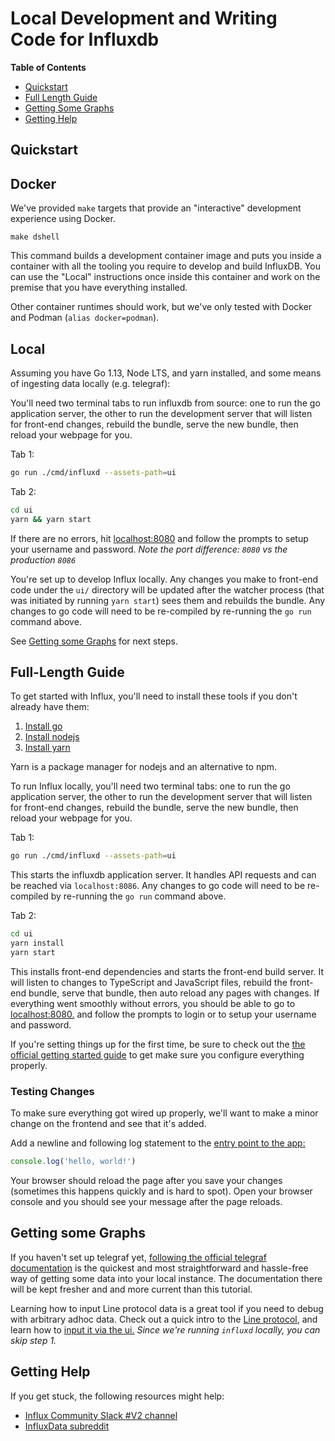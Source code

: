 # Local Development and Writing Code for Influxdb

**Table of Contents**
* [Quickstart](#quickstart)
* [Full Length Guide](#full-length-guide)
* [Getting Some Graphs](#getting-some-graphs)
* [Getting Help](#getting-help)

## Quickstart

## Docker

We've provided `make` targets that provide an "interactive" development experience using Docker.


```console
make dshell
```

This command builds a development container image and puts you inside a container with all the tooling you require to develop and build InfluxDB.
You can use the "Local" instructions once inside this container and work on the premise that you have everything installed.

Other container runtimes should work, but we've only tested with Docker and Podman (`alias docker=podman`).

## Local

Assuming you have Go 1.13, Node LTS, and yarn installed, and some means of ingesting data locally (e.g. telegraf):

You'll need two terminal tabs to run influxdb from source: one to run the go application server, the other to run the development server that will listen for front-end changes, rebuild the bundle, serve the new bundle, then reload your webpage for you.

Tab 1:

```sh
go run ./cmd/influxd --assets-path=ui
```

Tab 2:

```sh
cd ui
yarn && yarn start
```

If there are no errors, hit [localhost:8080](http://localhost:8080) and follow the prompts to setup your username and password. *Note the port difference: `8080` vs the production `8086`*

You're set up to develop Influx locally. Any changes you make to front-end code under the `ui/` directory will be updated after the watcher process (that was initiated by running `yarn start`) sees them and rebuilds the bundle. Any changes to go code will need to be re-compiled by re-running the `go run` command above.

See [Getting some Graphs](#getting-some-graphs) for next steps.

## Full-Length Guide

To get started with Influx, you'll need to install these tools if you don't already have them:

1. [Install go](https://golang.org/doc/install)
1. [Install nodejs](https://nodejs.org/en/download/package-manager/)
1. [Install yarn](https://yarnpkg.com/lang/en/docs/install/)

Yarn is a package manager for nodejs and an alternative to npm.

To run Influx locally, you'll need two terminal tabs: one to run the go application server, the other to run the development server that will listen for front-end changes, rebuild the bundle, serve the new bundle, then reload your webpage for you.

Tab 1:

```sh
go run ./cmd/influxd --assets-path=ui
```

This starts the influxdb application server. It handles API requests and can be reached via `localhost:8086`. Any changes to go code will need to be re-compiled by re-running the `go run` command above.

Tab 2:

```sh
cd ui
yarn install
yarn start
```

This installs front-end dependencies and starts the front-end build server. It will listen to changes to TypeScript and JavaScript files, rebuild the front-end bundle, serve that bundle, then auto reload any pages with changes. If everything went smoothly without errors, you should be able to go to [localhost:8080.](http://localhost:8080) and follow the prompts to login or to setup your username and password.

If you're setting things up for the first time, be sure to check out the [the official getting started guide](https://v2.docs.influxdata.com/v2.0/get-started/) to get make sure you configure everything properly.

### Testing Changes

To make sure everything got wired up properly, we'll want to make a minor change on the frontend and see that it's added.

Add a newline and following log statement to the [entry point to the app:](https://github.com/influxdata/influxdb/blob/master/ui/src/index.tsx#L468)

```js
console.log('hello, world!')
```

Your browser should reload the page after you save your changes (sometimes this happens quickly and is hard to spot). Open your browser console and you should see your message after the page reloads.

## Getting some Graphs

If you haven't set up telegraf yet, [following the official telegraf documentation](https://v2.docs.influxdata.com/v2.0/write-data/no-code/use-telegraf/) is the quickest and most straightforward and hassle-free way of getting some data into your local instance. The documentation there will be kept fresher and and more current than this tutorial.

Learning how to input Line protocol data is a great tool if you need to debug with arbitrary adhoc data. Check out a quick intro to the [Line protocol](https://v2.docs.influxdata.com/v2.0/write-data/#what-you-ll-need), and learn how to [input it via the ui.](https://v2.docs.influxdata.com/v2.0/write-data/#user-interface) *Since we're running `influxd` locally, you can skip step 1.*

## Getting Help

If you get stuck, the following resources might help:

* [Influx Community Slack #V2 channel](https://app.slack.com/client/TH8RGQX5Z/CH8RV8PK5)
* [InfluxData subreddit](https://www.reddit.com/r/InfluxData/)
